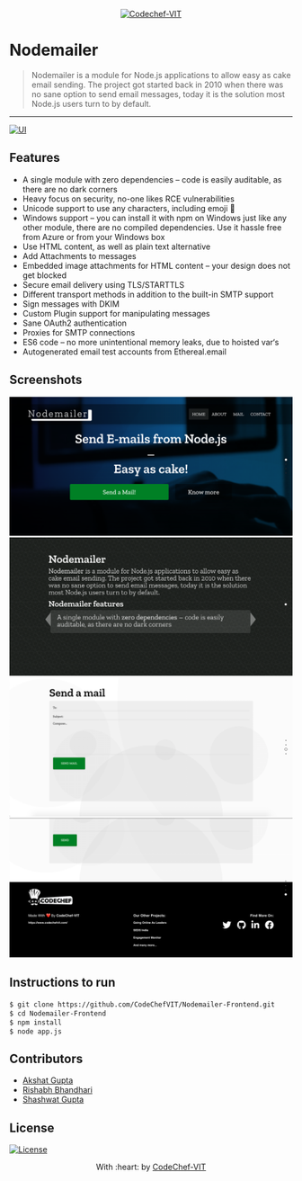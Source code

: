 <p align="center"><a href="http://www.codechefvit.com" target="_blank"><img src="https://s3.amazonaws.com/codechef_shared/sites/all/themes/abessive/logo-3.png" title="CodeChef-VIT" alt="Codechef-VIT"></a>
</p>

# Nodemailer

> <Subtitle>
> Nodemailer is a module for Node.js applications to allow easy as cake email sending. The project got started back in 2010 when there was no sane option to send email messages, today it is the solution most Node.js users turn to by default.

---

  [![UI ](https://img.shields.io/badge/User%20Interface-Link%20to%20UI-orange?style=flat-square&logo=appveyor)](https://nodemailerr.herokuapp.com)




## Features

-  A single module with zero dependencies – code is easily auditable, as there are no dark corners  
- Heavy focus on security, no-one likes RCE vulnerabilities  
- Unicode support to use any characters, including emoji 💪
- Windows support – you can install it with npm on Windows just like any other module, there are no compiled dependencies. Use it hassle free from Azure or from your Windows box
- Use HTML content, as well as plain text alternative
- Add Attachments to messages
- Embedded image attachments for HTML content – your design does not get blocked
- Secure email delivery using TLS/STARTTLS
- Different transport methods in addition to the built-in SMTP support
- Sign messages with DKIM
- Custom Plugin support for manipulating messages
- Sane OAuth2 authentication
- Proxies for SMTP connections
- ES6 code – no more unintentional memory leaks, due to hoisted var‘s
- Autogenerated email test accounts from Ethereal.email




## Screenshots
<img src="/screenshots/Screenshot 2020-06-02 at 1.07.35 AM.png" alt="Project Screenshots">
<img src="/screenshots/Screenshot 2020-06-02 at 1.17.16 AM.png" alt="Project Screenshots">
<img src="/screenshots/Screenshot 2020-06-02 at 1.18.07 AM.png" alt="Project Screenshots">
<img src="/screenshots/Screenshot 2020-06-14 at 1.47.44 PM.png" alt="Project Screenshots">

## Instructions to run

```
$ git clone https://github.com/CodeChefVIT/Nodemailer-Frontend.git
$ cd Nodemailer-Frontend
$ npm install
$ node app.js
```

## Contributors
- <a href="https://github.com/akshatvg">Akshat Gupta</a>
- <a href="https://github.com/RishabhKodes">Rishabh Bhandhari</a>
- <a href="https://github.com/shashtag">Shashwat Gupta</a>

## License

[![License](http://img.shields.io/:license-mit-blue.svg?style=flat-square)](http://badges.mit-license.org)

<p align="center">
	With :heart: by <a href="http://www.codechefvit.com" target="_blank">CodeChef-VIT</a>
</p>

